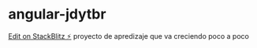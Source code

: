 # angular-jdytbr

[Edit on StackBlitz ⚡️](https://stackblitz.com/edit/angular-jdytbr)
proyecto de apredizaje que va creciendo poco a poco
